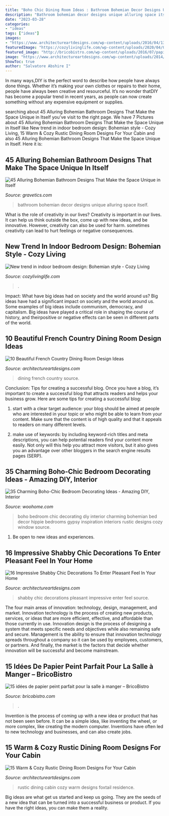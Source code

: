 ```yaml
---
title: "Boho Chic Dining Room Ideas : Bathroom Bohemian Decor Designs Unique Alluring Space Itself"
description: "Bathroom bohemian decor designs unique alluring space itself"
date: "2023-03-28"
categories:
- "ideas"
tags: ["ideas"]
images:
- "https://www.architectureartdesigns.com/wp-content/uploads/2016/04/13-21-630x900.jpg"
featuredImage: "https://cozylivinglife.com/wp-content/uploads/2020/04/03-2.jpg"
featured_image: "http://bricobistro.com/wp-content/uploads/2016/07/papier-peint-salle-à-manger13.jpg"
image: "https://www.architectureartdesigns.com/wp-content/uploads/2014/10/15-Warm-Cozy-Rustic-Dining-Room-Designs-For-Your-Cabin-6-630x945.jpg"
ShowToc: true
author: "Salvatore Abshire I"
---
```



In many ways,DIY is the perfect word to describe how people have always done things. Whether it’s making your own clothes or repairs to their home, people have always been creative and resourceful. It’s no wonder thatDIY has become a popular trend in recent years, as people can now create something without any expensive equipment or supplies.

	

		
searching about 45 Alluring Bohemian Bathroom Designs That Make the Space Unique in Itself you've visit to the right page. We have 7 Pictures about 45 Alluring Bohemian Bathroom Designs That Make the Space Unique in Itself like New trend in indoor bedroom design: Bohemian style - Cozy Living, 15 Warm &amp; Cozy Rustic Dining Room Designs For Your Cabin and also 45 Alluring Bohemian Bathroom Designs That Make the Space Unique in Itself. Here it is:
		
    
## 45 Alluring Bohemian Bathroom Designs That Make The Space Unique In Itself

<img loading=lazy src="https://www.gravetics.com/wp-content/uploads/2017/08/Cabin-Bohemian-Bathroom-Decor.jpg" onerror="this.onerror=null;this.src='https://tse4.mm.bing.net/th?id=OIP.oQiME4kquP8bRuDWHcfEogHaKr&amp;pid=15.1';" alt="45 Alluring Bohemian Bathroom Designs That Make the Space Unique in Itself">

_Source: gravetics.com_

>bathroom bohemian decor designs unique alluring space itself. 

	

What is the role of creativity in our lives?
Creativity is important in our lives. It can help us think outside the box, come up with new ideas, and be innovative. However, creativity can also be used for harm. sometimes creativity can lead to hurt feelings or negative consequences.

    
## New Trend In Indoor Bedroom Design: Bohemian Style - Cozy Living

<img loading=lazy src="https://cozylivinglife.com/wp-content/uploads/2020/04/03-2.jpg" onerror="this.onerror=null;this.src='https://tse4.mm.bing.net/th?id=OIP.-4tyg3qBgwT6QZ5bQRw-fAHaLH&amp;pid=15.1';" alt="New trend in indoor bedroom design: Bohemian style - Cozy Living">

_Source: cozylivinglife.com_

>. 

	

Impact: What have big ideas had on society and the world around us?
Big ideas have had a significant impact on society and the world around us. Some examples of big ideas include communism, democracy, and capitalism. Big ideas have played a critical role in shaping the course of history, and theirpositive or negative effects can be seen in different parts of the world.

    
## 10 Beautiful French Country Dining Room Design Ideas

<img loading=lazy src="https://www.architectureartdesigns.com/wp-content/uploads/2015/04/814-630x510.jpg" onerror="this.onerror=null;this.src='https://tse3.mm.bing.net/th?id=OIP.wU2GFol6BsNE4BYc6K0lJwHaF_&amp;pid=15.1';" alt="10 Beautiful French Country Dining Room Design Ideas">

_Source: architectureartdesigns.com_

>dining french country source. 

	

Conclusion: Tips for creating a successful blog.
Once you have a blog, it’s important to create a successful blog that attracts readers and helps your business grow. Here are some tips for creating a successful blog:
1. start with a clear target audience: your blog should be aimed at people who are interested in your topic or who might be able to learn from your content. Make sure that the content is of high quality and that it appeals to readers on many different levels.

2. make use of keywords: by including keyword-rich titles and meta descriptions, you can help potential readers find your content more easily. Not only will this help you attract more visitors, but it also gives you an advantage over other bloggers in the search engine results pages (SERP).


    
## 35 Charming Boho-Chic Bedroom Decorating Ideas - Amazing DIY, Interior

<img loading=lazy src="http://www.woohome.com/wp-content/uploads/2014/05/charming-boho-bedroom-ideas-27.jpg" onerror="this.onerror=null;this.src='https://tse1.mm.bing.net/th?id=OIP.V_1wn_Dw9yHhAKAByAPz4QHaLH&amp;pid=15.1';" alt="35 Charming Boho-Chic Bedroom Decorating Ideas - Amazing DIY, Interior">

_Source: woohome.com_

>boho bedroom chic decorating diy interior charming bohemian bed decor hippie bedrooms gypsy inspiration interiors rustic designs cozy window source. 

	

1. Be open to new ideas and experiences.

    
## 16 Impressive Shabby Chic Decorations To Enter Pleasant Feel In Your Home

<img loading=lazy src="https://www.architectureartdesigns.com/wp-content/uploads/2016/04/13-21-630x900.jpg" onerror="this.onerror=null;this.src='https://tse3.mm.bing.net/th?id=OIP.ofaZlDf09ljlUUAO8g8-MQHaKl&amp;pid=15.1';" alt="16 Impressive Shabby Chic Decorations To Enter Pleasant Feel In Your Home">

_Source: architectureartdesigns.com_

>shabby chic decorations pleasant impressive enter feel source. 

	

The four main areas of innovation: technology, design, management, and market.
Innovation technology is the process of creating new products, services, or ideas that are more efficient, effective, and affordable than those currently in use. Innovation design is the process of designing a system that meets specific needs and objectives while also remaining safe and secure. Management is the ability to ensure that innovation technology spreads throughout a company so it can be used by employees, customers, or partners. And finally, the market is the factors that decide whether innovation will be successful and become mainstream.

    
## 15 Idées De Papier Peint Parfait Pour La Salle à Manger – BricoBistro

<img loading=lazy src="http://bricobistro.com/wp-content/uploads/2016/07/papier-peint-salle-à-manger13.jpg" onerror="this.onerror=null;this.src='https://tse2.mm.bing.net/th?id=OIP.ZijBuGzHTYbkMlDrghQH1AHaKX&amp;pid=15.1';" alt="15 idées de papier peint parfait pour la salle à manger – BricoBistro">

_Source: bricobistro.com_

>. 

	

Invention is the process of coming up with a new idea or product that has not been seen before. It can be a simple idea, like inventing the wheel, or more complex, like creating the modern computer. Inventions have often led to new technology and businesses, and can also create jobs.

    
## 15 Warm &amp; Cozy Rustic Dining Room Designs For Your Cabin

<img loading=lazy src="https://www.architectureartdesigns.com/wp-content/uploads/2014/10/15-Warm-Cozy-Rustic-Dining-Room-Designs-For-Your-Cabin-6-630x945.jpg" onerror="this.onerror=null;this.src='https://tse3.mm.bing.net/th?id=OIP.ivhpYcWDWTOvLLe6xG1IzgHaLH&amp;pid=15.1';" alt="15 Warm &amp; Cozy Rustic Dining Room Designs For Your Cabin">

_Source: architectureartdesigns.com_

>rustic dining cabin cozy warm designs foxtail residence. 

	

Big ideas are what get us started and keep us going. They are the seeds of a new idea that can be turned into a successful business or product. If you have the right ideas, you can make them a reality.

